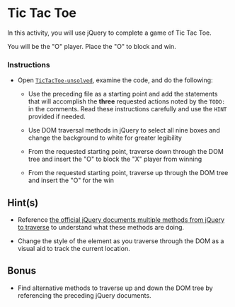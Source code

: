 # Tic Tac Toe

In this activity, you will use jQuery to complete a game of Tic Tac Toe.

You will be the "O" player. Place the "O" to block and win.

### Instructions

* Open [`TicTacToe-unsolved`](Unsolved/TicTacToe-unsolved.html), examine the code, and do the following:

  * Use the preceding file as a starting point and add the statements that will accomplish the **three** requested actions noted by the `TODO:` in the comments. Read these instructions carefully and use the `HINT` provided if needed.
  
  * Use DOM traversal methods in jQuery to select all nine boxes and change the background to white for greater legibility
  
  * From the requested starting point, traverse down through the DOM tree and insert the "O" to block the "X" player from winning
  
  * From the requested starting point, traverse up through the DOM tree and insert the "O" for the win 

## Hint(s)  

* Reference [the official jQuery documents multiple methods from jQuery to traverse](https://api.jquery.com/category/traversing/) to understand what these methods are doing.

* Change the style of the element as you traverse through the DOM as a visual aid to track the current location. 

## Bonus 

* Find alternative methods to traverse up and down the DOM tree by referencing the preceding jQuery documents.
